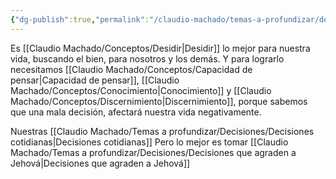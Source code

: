 ```yaml
---
{"dg-publish":true,"permalink":"/claudio-machado/temas-a-profundizar/decisiones/tomar-decisiones-correctas/"}
---
```


Es [[Claudio Machado/Conceptos/Desidir\|Desidir]] lo mejor para nuestra vida, buscando el bien, para nosotros y los demás. Y para lograrlo necesitamos [[Claudio Machado/Conceptos/Capacidad de pensar\|Capacidad de pensar]], [[Claudio Machado/Conceptos/Conocimiento\|Conocimiento]] y [[Claudio Machado/Conceptos/Discernimiento\|Discernimiento]], porque sabemos que una mala decisión, afectará nuestra vida negativamente.

Nuestras [[Claudio Machado/Temas a profundizar/Decisiones/Decisiones cotidianas\|Decisiones cotidianas]] 
Pero lo mejor es tomar [[Claudio Machado/Temas a profundizar/Decisiones/Decisiones que agraden a Jehová\|Decisiones que agraden a Jehová]]

